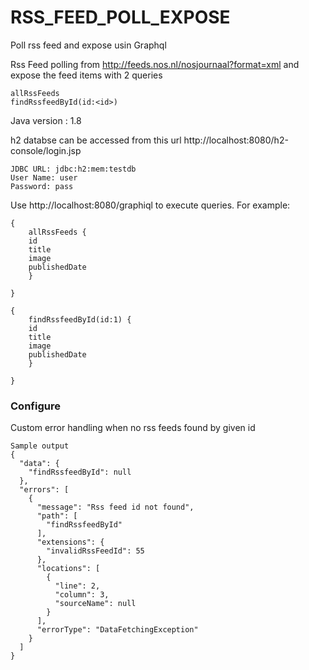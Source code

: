 # RSS_FEED_POLL_EXPOSE
Poll rss feed and expose usin Graphql

Rss Feed polling from http://feeds.nos.nl/nosjournaal?format=xml and expose the feed items with 2 queries
```
allRssFeeds 
findRssfeedById(id:<id>) 
```

Java version : 1.8

h2 databse can be accessed from this url http://localhost:8080/h2-console/login.jsp
```
JDBC URL: jdbc:h2:mem:testdb
User Name: user
Password: pass
```

Use http://localhost:8080/graphiql to execute queries. For example:
```
{
	allRssFeeds {
	id
	title
	image
	publishedDate
	}

}

{
	findRssfeedById(id:1) {
	id
	title
	image
	publishedDate
	}

}
```
### Configure


Custom error handling when no rss feeds found by given id
```
Sample output
{
  "data": {
    "findRssfeedById": null
  },
  "errors": [
    {
      "message": "Rss feed id not found",
      "path": [
        "findRssfeedById"
      ],
      "extensions": {
        "invalidRssFeedId": 55
      },
      "locations": [
        {
          "line": 2,
          "column": 3,
          "sourceName": null
        }
      ],
      "errorType": "DataFetchingException"
    }
  ]
}
```